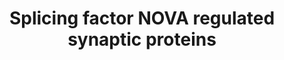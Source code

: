 ---
annotations:
- id: PW:0000333
  parent: signaling pathway
  type: Pathway Ontology
  value: cadherin mediated signaling pathway
authors:
- Mkutmon
- Khanspers
- MaintBot
- Fehrhart
description: Synaptic Communication influenced by NOVA-splicing regulation.  Proteins
  on this pathway have targeted assays available via the [https://assays.cancer.gov/available_assays?wp_id=WP4148
  CPTAC Assay Portal].
last-edited: 2020-05-28
ndex: 53993b94-8b69-11eb-9e72-0ac135e8bacf
organisms:
- Homo sapiens
redirect_from:
- /index.php/Pathway:WP4148
- /instance/WP4148
- /instance/WP4148_rr110682
revision: r110682
schema-jsonld:
- '@context': https://schema.org/
  '@id': https://wikipathways.github.io/pathways/WP4148.html
  '@type': Dataset
  creator:
    '@type': Organization
    name: WikiPathways
  description: Synaptic Communication influenced by NOVA-splicing regulation.  Proteins
    on this pathway have targeted assays available via the [https://assays.cancer.gov/available_assays?wp_id=WP4148
    CPTAC Assay Portal].
  keywords:
  - AGRN
  - ANK3
  - APLP2
  - ATP2B1
  - CADM1
  - CADM3
  - CAMK2G
  - CASK
  - CAV2
  - CDH2
  - CHL1
  - CLASP1
  - CLSTN1
  - CSN3
  - DAB1
  - EFNA5
  - EPB41
  - EPB41L1
  - EPB41L2
  - EPB41L3
  - GABBR2
  - GABRG2
  - GPHN
  - GRIK2
  - GRIN1
  - GRIN2B
  - KCNJ6
  - KCNMA1
  - KCNQ2
  - MAP4
  - MAPK4
  - MAPK9
  - NCDN
  - NEO1
  - NTNG1
  - PIP2
  - PLCB4
  - PRKCZ
  - RAP1GAP
  - SNW1
  - STX2
  - STXBP2
  - TERF2IP
  license: CC0
  name: Splicing factor NOVA regulated synaptic proteins
seo: CreativeWork
title: Splicing factor NOVA regulated synaptic proteins
wpid: WP4148
---